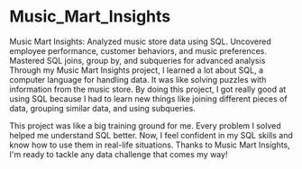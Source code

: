 # Music_Mart_Insights
Music Mart Insights: Analyzed music store data using SQL. Uncovered employee performance, customer behaviors, and music preferences. Mastered SQL joins, group by, and subqueries for advanced analysis
Through my Music Mart Insights project, I learned a lot about SQL, a computer language for handling data. It was like solving puzzles with information from the music store. By doing this project, I got really good at using SQL because I had to learn new things like joining different pieces of data, grouping similar data, and using subqueries.

This project was like a big training ground for me. Every problem I solved helped me understand SQL better. Now, I feel confident in my SQL skills and know how to use them in real-life situations. Thanks to Music Mart Insights, I'm ready to tackle any data challenge that comes my way!
